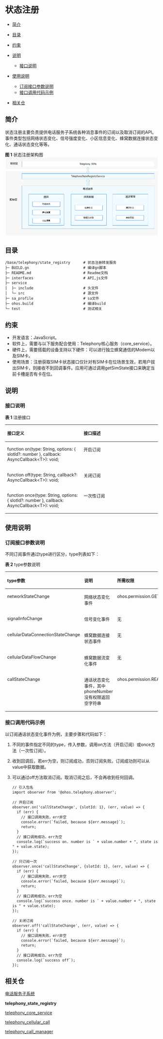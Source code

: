 # 状态注册<a name="ZH-CN_TOPIC_0000001152064139"></a>

-   [简介](#section117mcpsimp)
-   [目录](#section124mcpsimp)
-   [约束](#section128mcpsimp)
-   [说明](#section134mcpsimp)
    -   [接口说明](#section136mcpsimp)

-   [使用说明](#section163mcpsimp)
    -   [订阅接口参数说明](#section1099113151207)
    -   [接口调用代码示例](#section1558565082915)

-   [相关仓](#section206mcpsimp)

## 简介<a name="section117mcpsimp"></a>

状态注册主要负责提供电话服务子系统各种消息事件的订阅以及取消订阅的API。事件类型包括网络状态变化、信号强度变化、小区信息变化、蜂窝数据连接状态变化、通话状态变化等等。

**图 1**  状态注册架构图<a name="fig13267152558"></a>
![](figures/zh-cn-architecture-of-the-state-registry-module.png)

## 目录<a name="section124mcpsimp"></a>

```
/base/telephony/state_registry      # 状态注册转发服务
├─ BUILD.gn                         # 编译gn脚本
├─ README.md                        # Readme文档
├─ interfaces                       # API,js文件
├─ service
│  ├─ include                       # 头文件
│  └─ src                           # 源文件
├─ sa_profile                       # sa文件
├─ ohos.build                       # 编译build
└─ test                             # 测试相关
```

## 约束<a name="section128mcpsimp"></a>

-   开发语言：JavaScript。
-   软件上，需要与以下服务配合使用：Telephony核心服务（core\_service）。
-   硬件上，需要搭载的设备支持以下硬件：可以进行独立蜂窝通信的Modem以及SIM卡。
-   使用场景：注册获取SIM卡状态接口仅针对有SIM卡在位场景生效，若用户拔出SIM卡，则接收不到回调事件。应用可通过调用getSimState接口来确定当前卡槽是否有卡在位。

## 说明<a name="section134mcpsimp"></a>

### 接口说明<a name="section136mcpsimp"></a>

**表 1**  注册接口

<a name="table165976561598"></a>
<table><thead align="left"><tr id="row1059785615915"><th class="cellrowborder" valign="top" width="50.019999999999996%" id="mcps1.2.3.1.1"><p id="p81665114103"><a name="p81665114103"></a><a name="p81665114103"></a>接口定义</p>
</th>
<th class="cellrowborder" valign="top" width="49.980000000000004%" id="mcps1.2.3.1.2"><p id="p916145121017"><a name="p916145121017"></a><a name="p916145121017"></a><strong id="b15161551111018"><a name="b15161551111018"></a><a name="b15161551111018"></a>接口描述</strong></p>
</th>
</tr>
</thead>
<tbody><tr id="row137081297171"><td class="cellrowborder" valign="top" width="50.019999999999996%" headers="mcps1.2.3.1.1 "><p id="p570813931718"><a name="p570813931718"></a><a name="p570813931718"></a>function on(type: String, options: { slotId?: number }, callback: AsyncCallback&lt;T&gt;): void;</p>
</td>
<td class="cellrowborder" valign="top" width="49.980000000000004%" headers="mcps1.2.3.1.2 "><p id="p770811916175"><a name="p770811916175"></a><a name="p770811916175"></a>开启订阅</p>
</td>
</tr>
<tr id="row176541675174"><td class="cellrowborder" valign="top" width="50.019999999999996%" headers="mcps1.2.3.1.1 "><p id="p06544714174"><a name="p06544714174"></a><a name="p06544714174"></a>function off(type: String, callback?: AsyncCallback&lt;T&gt;): void;</p>
</td>
<td class="cellrowborder" valign="top" width="49.980000000000004%" headers="mcps1.2.3.1.2 "><p id="p26546716175"><a name="p26546716175"></a><a name="p26546716175"></a>关闭订阅</p>
</td>
</tr>
<tr id="row1526612541718"><td class="cellrowborder" valign="top" width="50.019999999999996%" headers="mcps1.2.3.1.1 "><p id="p62673520171"><a name="p62673520171"></a><a name="p62673520171"></a>function once(type: String, options: { slotId?: number }, callback: AsyncCallback&lt;T&gt;): void;</p>
</td>
<td class="cellrowborder" valign="top" width="49.980000000000004%" headers="mcps1.2.3.1.2 "><p id="p152671855177"><a name="p152671855177"></a><a name="p152671855177"></a>一次性订阅</p>
</td>
</tr>
</tbody>
</table>

## 使用说明<a name="section163mcpsimp"></a>

### 订阅接口参数说明<a name="section1099113151207"></a>

不同订阅事件通过type进行区分，type列表如下：

**表 2**  type参数说明

<a name="table1234838197"></a>
<table><thead align="left"><tr id="row82351335191"><th class="cellrowborder" valign="top" width="33.33333333333333%" id="mcps1.2.4.1.1"><p id="p2023519312196"><a name="p2023519312196"></a><a name="p2023519312196"></a>type参数</p>
</th>
<th class="cellrowborder" valign="top" width="33.33333333333333%" id="mcps1.2.4.1.2"><p id="p1823516361916"><a name="p1823516361916"></a><a name="p1823516361916"></a>说明</p>
</th>
<th class="cellrowborder" valign="top" width="33.33333333333333%" id="mcps1.2.4.1.3"><p id="p17904634202019"><a name="p17904634202019"></a><a name="p17904634202019"></a>所需权限</p>
</th>
</tr>
</thead>
<tbody><tr id="row122350371913"><td class="cellrowborder" valign="top" width="33.33333333333333%" headers="mcps1.2.4.1.1 "><p id="p22351321915"><a name="p22351321915"></a><a name="p22351321915"></a>networkStateChange</p>
</td>
<td class="cellrowborder" valign="top" width="33.33333333333333%" headers="mcps1.2.4.1.2 "><p id="p142353317193"><a name="p142353317193"></a><a name="p142353317193"></a>网络状态变化事件</p>
</td>
<td class="cellrowborder" valign="top" width="33.33333333333333%" headers="mcps1.2.4.1.3 "><p id="p15933202217"><a name="p15933202217"></a><a name="p15933202217"></a>ohos.permission.GET_NETWORK_INFO</p>
</td>
</tr>
<tr id="row9235183101918"><td class="cellrowborder" valign="top" width="33.33333333333333%" headers="mcps1.2.4.1.1 "><p id="p1523593201916"><a name="p1523593201916"></a><a name="p1523593201916"></a>signalInfoChange</p>
</td>
<td class="cellrowborder" valign="top" width="33.33333333333333%" headers="mcps1.2.4.1.2 "><p id="p1123553161910"><a name="p1123553161910"></a><a name="p1123553161910"></a>信号变化事件</p>
</td>
<td class="cellrowborder" valign="top" width="33.33333333333333%" headers="mcps1.2.4.1.3 "><p id="p2904134182011"><a name="p2904134182011"></a><a name="p2904134182011"></a>无</p>
</td>
</tr>
<tr id="row823512391918"><td class="cellrowborder" valign="top" width="33.33333333333333%" headers="mcps1.2.4.1.1 "><p id="p1823516319196"><a name="p1823516319196"></a><a name="p1823516319196"></a>cellularDataConnectionStateChange</p>
</td>
<td class="cellrowborder" valign="top" width="33.33333333333333%" headers="mcps1.2.4.1.2 "><p id="p8235103161914"><a name="p8235103161914"></a><a name="p8235103161914"></a>蜂窝数据连接状态事件</p>
</td>
<td class="cellrowborder" valign="top" width="33.33333333333333%" headers="mcps1.2.4.1.3 "><p id="p1790403492014"><a name="p1790403492014"></a><a name="p1790403492014"></a>无</p>
</td>
</tr>
<tr id="row823510321915"><td class="cellrowborder" valign="top" width="33.33333333333333%" headers="mcps1.2.4.1.1 "><p id="p1423523191911"><a name="p1423523191911"></a><a name="p1423523191911"></a>cellularDataFlowChange</p>
</td>
<td class="cellrowborder" valign="top" width="33.33333333333333%" headers="mcps1.2.4.1.2 "><p id="p423515361917"><a name="p423515361917"></a><a name="p423515361917"></a>蜂窝数据流变化事件</p>
</td>
<td class="cellrowborder" valign="top" width="33.33333333333333%" headers="mcps1.2.4.1.3 "><p id="p1190463416203"><a name="p1190463416203"></a><a name="p1190463416203"></a>无</p>
</td>
</tr>
<tr id="row223563151918"><td class="cellrowborder" valign="top" width="33.33333333333333%" headers="mcps1.2.4.1.1 "><p id="p2235153191910"><a name="p2235153191910"></a><a name="p2235153191910"></a>callStateChange</p>
</td>
<td class="cellrowborder" valign="top" width="33.33333333333333%" headers="mcps1.2.4.1.2 "><p id="p123513331917"><a name="p123513331917"></a><a name="p123513331917"></a>通话状态变化事件，其中phoneNumber没有权限返回空字符串</p>
</td>
<td class="cellrowborder" valign="top" width="33.33333333333333%" headers="mcps1.2.4.1.3 "><p id="p1828812257217"><a name="p1828812257217"></a><a name="p1828812257217"></a>ohos.permission.READ_CALL_LOG</p>
</td>
</tr>
</tbody>
</table>

### 接口调用代码示例<a name="section1558565082915"></a>

以订阅通话状态变化事件为例，主要步骤和代码如下：

1.  不同的事件指定不同的type，传入参数，调用on方法（开启订阅）或once方法（一次性订阅）。
2.  收到回调后，若err为空，则订阅成功，否则订阅失败。订阅成功则可以从value中获取数据。
3.  可以通过off方法取消订阅。取消订阅之后，不会再收到任何回调。

    ```
    // 引入包名
    import observer from '@ohos.telephony.observer';

    // 开启订阅
    observer.on('callStateChange', {slotId: 1}, (err, value) => {
      if (err) {
        // 接口调用失败，err非空
        console.error(`failed, because ${err.message}`);
        return;
      }
      // 接口调用成功，err为空
      console.log(`success on. number is ` + value.number + ", state is " + value.state);
    });

    // 只订阅一次
    observer.once('callStateChange', {slotId: 1}, (err, value) => {
      if (err) {
        // 接口调用失败，err非空
        console.error(`failed, because ${err.message}`);
        return;
      }
      // 接口调用成功，err为空
      console.log(`success once. number is ` + value.number + ", state is " + value.state);
    });

    // 关闭订阅
    observer.off('callStateChange', (err, value) => {
      if (err) {
        // 接口调用失败，err非空
        console.error(`failed, because ${err.message}`);
        return;
      }
      // 接口调用成功，err为空
      console.log(`success off`);
    });
    ```


## 相关仓<a name="section206mcpsimp"></a>

[电话服务子系统](https://gitee.com/openharmony/docs/blob/master/zh-cn/readme/%E7%94%B5%E8%AF%9D%E6%9C%8D%E5%8A%A1%E5%AD%90%E7%B3%BB%E7%BB%9F.md)

**telephony_state_registry**

[telephony_core_service](https://gitee.com/openharmony/telephony_core_service/blob/master/README_zh.md)

[telephony_cellular_call](https://gitee.com/openharmony/telephony_cellular_call/blob/master/README_zh.md)

[telephony_call_manager](https://gitee.com/openharmony/telephony_call_manager/blob/master/README_zh.md)